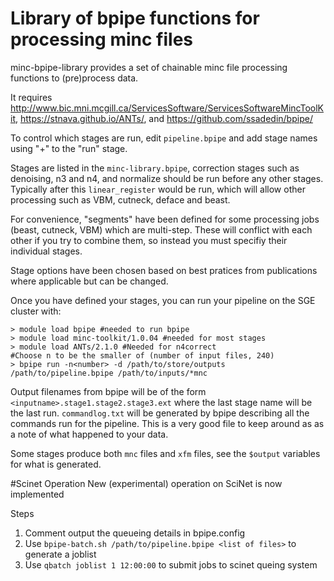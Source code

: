 Library of bpipe functions for processing minc files
====================================================

minc-bpipe-library provides a set of chainable minc file processing functions to (pre)process data.

It requires http://www.bic.mni.mcgill.ca/ServicesSoftware/ServicesSoftwareMincToolKit, https://stnava.github.io/ANTs/, and https://github.com/ssadedin/bpipe/

To control which stages are run, edit ``pipeline.bpipe`` and add stage names using "+" to the "run" stage.

Stages are listed in the ``minc-library.bpipe``, correction stages such as denoising, n3 and n4, and normalize
should be run before any other stages. Typically after this ``linear_register`` would be run, which will
allow other processing such as VBM, cutneck, deface and beast.

For convenience, "segments" have been defined for some processing jobs (beast, cutneck, VBM) which are multi-step.
These will conflict with each other if you try to combine them, so instead you must specifiy their individual stages.

Stage options have been chosen based on best pratices from publications where applicable but can be changed.

Once you have defined your stages, you can run your pipeline on the SGE cluster with:
```
> module load bpipe #needed to run bpipe
> module load minc-toolkit/1.0.04 #needed for most stages
> module load ANTs/2.1.0 #Needed for n4correct
#Choose n to be the smaller of (number of input files, 240)
> bpipe run -n<number> -d /path/to/store/outputs /path/to/pipeline.bpipe /path/to/inputs/*mnc
```

Output filenames from bpipe will be of the form ``<inputname>.stage1.stage2.stage3.ext`` where the last stage
name will be the last run. ``commandlog.txt`` will be generated by bpipe describing all the commands run for
the pipeline. This is a very good file to keep around as as a note of what happened to your data.

Some stages produce both ``mnc`` files and ``xfm`` files, see the ``$output`` variables for what is generated.

#Scinet Operation
New (experimental) operation on SciNet is now implemented

Steps

1. Comment output the queueing details in bpipe.config
2. Use ``bpipe-batch.sh /path/to/pipeline.bpipe <list of files>`` to generate a joblist
3. Use ``qbatch joblist 1 12:00:00`` to submit jobs to scinet queing system
